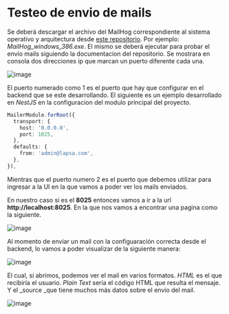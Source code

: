 # Testeo de envio de mails

Se deberá descargar el archivo del MailHog correspondiente al sistema operativo y arquitectura desde [este repositorio](https://github.com/mailhog/MailHog/blob/master/docs/RELEASES.md). Por ejemplo: _MailHog_windows_386.exe_. 
El mismo se deberá ejecutar para probar el envío mails siguiendo la documentacion del repositorio. Se mostrara en consola dos direcciones ip que marcan un puerto diferente cada una.

![image](https://github.com/nicovillamonte/lapsa-frontend/assets/64659720/cbfb1e62-e643-45f5-b255-1cc1b627d3fc)

El puerto numerado como 1 es el puerto que hay que configurar en el backend que se este desarrollando. El siguiente es un ejemplo desarrollado en _NestJS_ en la configuracion del modulo principal del proyecto.

``` typescript
MailerModule.forRoot({
  transport: {
    host: '0.0.0.0',
    port: 1025,
  },
  defaults: {
    from: 'admin@lapsa.com',
  },
}),
```

Mientras que el puerto numero 2 es el puerto que debemos utilizar para ingresar a la UI en la que vamos a poder ver los mails enviados.

En nuestro caso si es el **8025** entonces vamos a ir a la url **http://localhost:8025**. En la que nos vamos a encontrar una pagina como la siguiente.

![image](https://github.com/nicovillamonte/lapsa-frontend/assets/64659720/b7a1ccb2-64ab-416d-99ef-bad92a37e80c)

Al momento de enviar un mail con la configuaración correcta desde el backend, lo vamos a poder visualizar de la siguiente manera:

![image](https://github.com/nicovillamonte/lapsa-frontend/assets/64659720/79336a68-fc8a-484f-8e25-dfd72fe343a5)

El cual, si abrimos, podemos ver el mail en varios formatos. _HTML_ es el que recibiría el usuario. _Plain Text_ sería el código HTML que resulta el mensaje.
Y el _source _que tiene muchos más datos sobre el envío del mail.

![image](https://github.com/nicovillamonte/lapsa-frontend/assets/64659720/f510c229-195a-4667-85f3-46a184c62835)
